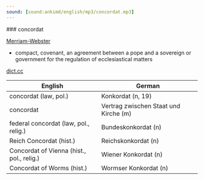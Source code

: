 ```yaml
---
sound: [sound:ankimd/english/mp3/concordat.mp3]
---
```


\### concordat

[Merriam-Webster](https://www.merriam-webster.com/dictionary/concordat)

- compact, covenant, an agreement between a pope and a sovereign or government for the regulation of ecclesiastical matters

[dict.cc](https://www.dict.cc/concordat)

| English        | German       |
| -------------- | ------------ |
| concordat (law, pol.) | Konkordat (n, 19) |
| concordat | Vertrag zwischen Staat und Kirche (m) |
| federal concordat (law, pol., relig.) | Bundeskonkordat (n) |
| Reich Concordat (hist.) | Reichskonkordat (n) |
| Concordat of Vienna (hist., pol., relig.) | Wiener Konkordat (n) |
| Concordat of Worms (hist.) | Wormser Konkordat (n) |
